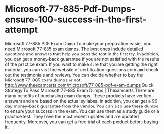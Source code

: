 # Microsoft-77-885-Pdf-Dumps-ensure-100-success-in-the-first-attempt
Microsoft 77-885 PDF Exam Dump
To make your preparation easier, you need Microsoft 77-885 exam dumps. The best ones include detailed questions and answers that help you pass the test in the first try. In addition, you can get a money-back guarantee if you are not satisfied with the results of the practice exam. If you want to make sure that you are getting the right material, you can visit the website of certification-questions.com and check out the testimonials and reviews. You can decide whether to buy the Microsoft 77-885 exam dumps or not.
http://www.theexamcerts.com/microsoft/77-885-pdf-exam-dumps
Quick Strategy To Pass Microsoft 77-885 Exam Dumps | Thexamcerts
There are many benefits of purchasing exam dumps. These products have verified answers and are based on the actual syllabus. In addition, you can get a 90-day money-back guarantee from the vendor. You can also use these dumps to ensure your success in the exam. You can use them as a study guide or a practice test. They have the most recent updates and are updated frequently. Moreover, you can get a free trial of each product before buying it.
